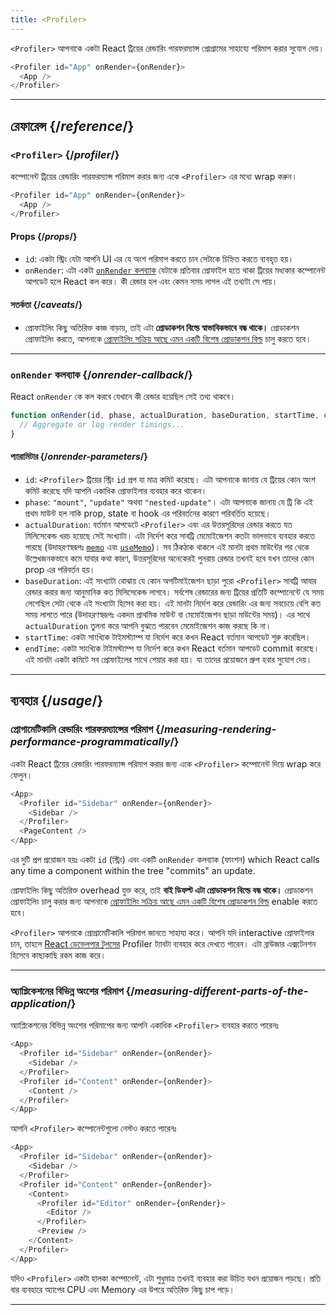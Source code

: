```yaml
---
title: <Profiler>
---
```


<Intro>

`<Profiler>` আপনাকে একটা React ট্রিয়ের রেন্ডারিং পারফরম্যান্স প্রোগ্রামের সাহায্যে পরিমাপ করার সুযোগ দেয়।

```js
<Profiler id="App" onRender={onRender}>
  <App />
</Profiler>
```

</Intro>

<InlineToc />

---

## রেফারেন্স {/*reference*/}

### `<Profiler>` {/*profiler*/}

কম্পোনেন্ট ট্রিয়ের রেন্ডারিং পারফরম্যান্স পরিমাপ করার জন্য একে `<Profiler>` এর মধ্যে wrap করুন।

```js
<Profiler id="App" onRender={onRender}>
  <App />
</Profiler>
```

#### Props {/*props*/}

* `id`: একটা স্ট্রিং যেটা আপনি UI এর যে অংশ পরিমাপ করতে চান সেটাকে চিহ্নিত করতে ব্যবহৃত হয়।
* `onRender`: এটা একটা [`onRender` কলব্যাক](#onrender-callback) যেটাকে প্রতিবার প্রোফাইল হতে থাকা ট্রিয়ের মধ্যকার কম্পোনেন্ট আপডেট হলে React কল করে। কী রেন্ডার হল এবং কেমন সময় লাগল এই তথ্যটা সে পায়।

#### সতর্কতা {/*caveats*/}

* প্রোফাইলিং কিছু অতিরিক্ত কাজ বাড়ায়, তাই এটা **প্রোডাকশন বিল্ডে স্বাভাবিকভাবে বন্ধ থাকে।** প্রোডাকশন প্রোফাইলিং করতে, আপনাকে [প্রোফাইলিং সক্রিয় আছে এমন একটি বিশেষ প্রোডাকশন বিল্ড](https://fb.me/react-profiling) চালু করতে হবে।

---

### `onRender` কলব্যাক {/*onrender-callback*/}

React `onRender` কে কল করবে যেখানে কী রেন্ডার হয়েছিল সেই তথ্য থাকবে।

```js
function onRender(id, phase, actualDuration, baseDuration, startTime, commitTime) {
  // Aggregate or log render timings...
}
```

#### প্যারামিটার {/*onrender-parameters*/}

* `id`: `<Profiler>` ট্রিয়ের স্ট্রিং `id` প্রপ যা মাত্র কমিট করেছে। এটা আপনাকে জানায় যে ট্রিয়ের কোন অংশ কমিট করেছে যদি আপনি একাধিক প্রোফাইলার ব্যবহার করে থাকেন।
* `phase`: `"mount"`, `"update"` অথবা `"nested-update"`। এটা আপনাকে জানায় যে ট্রি কি এই প্রথম মাউন্ট হল নাকি prop, state বা hook এর পরিবর্তনের কারণে পরিবর্তিত হয়েছে।
* `actualDuration`: বর্তমান আপডেটে `<Profiler>` এবং এর উত্তরসূরিদের রেন্ডার করতে যত মিলিসেকেন্ড খরচ হয়েছে সেই সংখ্যাটা। এটা নির্দেশ করে সাবট্রি মেমোইজেশন কতটা ভালভাবে ব্যবহার করতে পারছে (উদাহরণস্বরূপঃ [`memo`](/reference/react/memo) এবং [`useMemo`](/reference/react/useMemo))। সব ঠিকঠাক থাকলে এই মানটা প্রথম মাউন্টের পর থেকে উল্লেখজনকভাবে কমে যাবার কথা কারণ, উত্তরসূরিদের অনেকেরই পুনরায় রেন্ডার তখনই হবে যখন তাদের কোন prop এর পরিবর্তন হয়।
* `baseDuration`: এই সংখ্যাটা বোঝায় যে কোন অপটিমাইজেশন ছাড়া পুরো `<Profiler>` সাবট্রি আবার রেন্ডার করার জন্য আনুমানিক কত মিলিসেকেন্ড লাগবে। সর্বশেষ  রেন্ডারের জন্য ট্রিয়ের প্রতিটি কম্পোনেন্টে যে সময় লেগেছিল সেটা থেকে এই সংখ্যাটা হিসেব করা হয়। এই মানটা নির্দেশ করে রেন্ডারিং এর জন্য সবচেয়ে বেশি কত সময় লাগতে পারে (উদাহরণস্বরূপঃ একদম প্রাথমিক মাউন্ট বা মেমোইজেশন ছাড়া মাউন্টের সময়)। এর সাথে `actualDuration` তুলনা করে আপনি বুঝতে পারবেন  মেমোইজেশন কাজ করছে কি না।
* `startTime`: একটা সাংখ্যিক টাইমস্ট্যাম্প যা নির্দেশ করে কখন React বর্তমান আপডেট শুরু করেছিল।
* `endTime`: একটা সাংখ্যিক টাইমস্ট্যাম্প যা নির্দেশ করে কখন React বর্তমান আপডেট commit করেছে। এই মানটা একটা কমিটে সব প্রোফাইলের সাথে শেয়ার করা হয়। যা তাদের প্রয়োজনে গ্রুপ হবার সুযোগ দেয়।

---

## ব্যবহার {/*usage*/}

### প্রোগামেটিকালি রেন্ডারিং পারফরম্যান্সের পরিমাপ {/*measuring-rendering-performance-programmatically*/}

একটা React ট্রিয়ের রেন্ডারিং পারফরম্যান্স পরিমাপ করার জন্য একে `<Profiler>` কম্পোনেন্ট দিয়ে wrap করে ফেলুন।

```js {2,4}
<App>
  <Profiler id="Sidebar" onRender={onRender}>
    <Sidebar />
  </Profiler>
  <PageContent />
</App>
```

এর দুটি প্রপ প্রয়োজন হয়ঃ একটা `id` (স্ট্রিং) এবং একটি `onRender` কলব্যাক (ফাংশন) which React calls any time a component within the tree "commits" an update.

<Pitfall>

প্রোফাইলিং কিছু অতিরিক্ত overhead যুক্ত করে, তাই **বাই ডিফল্ট এটা প্রোডাকশন বিল্ডে বন্ধ থাকে।** প্রোডাকশন প্রোফাইলিং চালু করার জন্য আপনাকে [প্রোফাইলিং সক্রিয় আছে এমন একটি বিশেষ প্রোডাকশন বিল্ড](https://fb.me/react-profiling) enable করতে হবে।

</Pitfall>

<Note>

`<Profiler>` আপনাকে প্রোগ্রামেটিকালি পরিমাপ জানতে সাহায্য করে। আপনি যদি interactive প্রোফাইলার চান, তাহলে [React ডেভেলপার টুলসের](/learn/react-developer-tools) Profiler ট্যাবটা ব্যবহার করে দেখতে পারেন। এটা ব্রাউজার এক্সটেনশন হিসেবে কাছাকাছি রকম কাজ করে।

</Note>

---

### অ্যাপ্লিকেশনের বিভিন্ন অংশের পরিমাপ {/*measuring-different-parts-of-the-application*/}

অ্যাপ্লিকেশনের বিভিন্ন অংশের পরিমাপের জন্য আপনি একাধিক `<Profiler>` ব্যবহার করতে পারেনঃ

```js {5,7}
<App>
  <Profiler id="Sidebar" onRender={onRender}>
    <Sidebar />
  </Profiler>
  <Profiler id="Content" onRender={onRender}>
    <Content />
  </Profiler>
</App>
```

আপনি `<Profiler>` কম্পোনেন্টগুলো নেস্টও করতে পারেনঃ

```js {5,7,9,12}
<App>
  <Profiler id="Sidebar" onRender={onRender}>
    <Sidebar />
  </Profiler>
  <Profiler id="Content" onRender={onRender}>
    <Content>
      <Profiler id="Editor" onRender={onRender}>
        <Editor />
      </Profiler>
      <Preview />
    </Content>
  </Profiler>
</App>
```

যদিও `<Profiler>` একটা হালকা কম্পোনেন্ট, এটা শুধুমাত্র তখনই ব্যবহার করা উচিত যখন প্রয়োজন পড়ছে। প্রতি বার ব্যবহারে অ্যাপের CPU এবং Memory এর উপরে অতিরিক্ত কিছু চাপ পড়ে।

---

